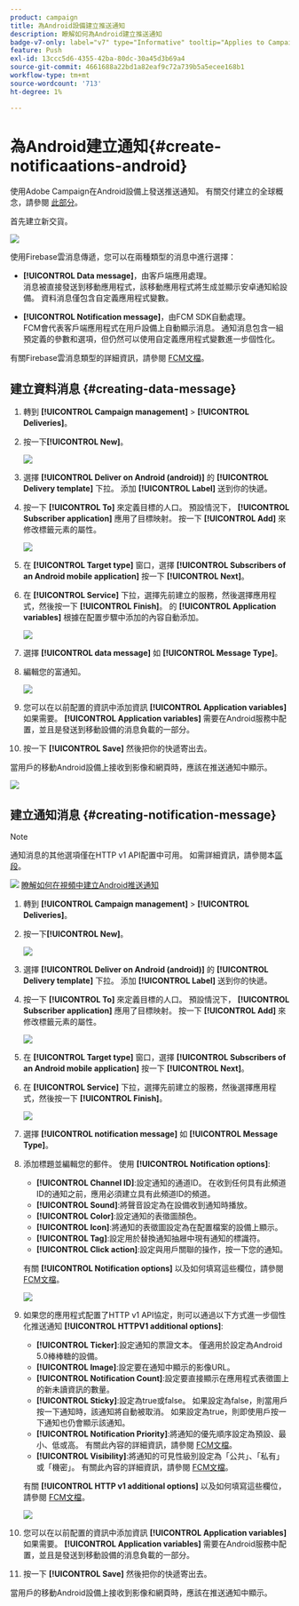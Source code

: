 ```yaml
---
product: campaign
title: 為Android設備建立推送通知
description: 瞭解如何為Android建立推送通知
badge-v7-only: label="v7" type="Informative" tooltip="Applies to Campaign Classic v7 only"
feature: Push
exl-id: 13ccc5d6-4355-42ba-80dc-30a45d3b69a4
source-git-commit: 4661688a22bd1a82eaf9c72a739b5a5ecee168b1
workflow-type: tm+mt
source-wordcount: '713'
ht-degree: 1%

---
```


# 為Android建立通知{#create-notificaations-android}



使用Adobe Campaign在Android設備上發送推送通知。 有關交付建立的全球概念，請參閱 [此部分](steps-about-delivery-creation-steps.md)。

首先建立新交貨。

![](assets/nmac_delivery_1.png)

使用Firebase雲消息傳遞，您可以在兩種類型的消息中進行選擇：

* **[!UICONTROL Data message]**，由客戶端應用處理。
   <br>消息被直接發送到移動應用程式，該移動應用程式將生成並顯示安卓通知給設備。 資料消息僅包含自定義應用程式變數。

* **[!UICONTROL Notification message]**，由FCM SDK自動處理。
   <br> FCM會代表客戶端應用程式在用戶設備上自動顯示消息。 通知消息包含一組預定義的參數和選項，但仍然可以使用自定義應用程式變數進一步個性化。

有關Firebase雲消息類型的詳細資訊，請參閱 [FCM文檔](https://firebase.google.com/docs/cloud-messaging/concept-options#notifications_and_data_messages)。

## 建立資料消息 {#creating-data-message}

1. 轉到 **[!UICONTROL Campaign management]** > **[!UICONTROL Deliveries]**。

1. 按一下&#x200B;**[!UICONTROL New]**。

   ![](assets/nmac_android_3.png)

1. 選擇 **[!UICONTROL Deliver on Android (android)]** 的 **[!UICONTROL Delivery template]** 下拉。 添加 **[!UICONTROL Label]** 送到你的快遞。

1. 按一下 **[!UICONTROL To]** 來定義目標的人口。 預設情況下， **[!UICONTROL Subscriber application]** 應用了目標映射。 按一下 **[!UICONTROL Add]** 來修改標籤元素的屬性。

   ![](assets/nmac_android_7.png)

1. 在 **[!UICONTROL Target type]** 窗口，選擇 **[!UICONTROL Subscribers of an Android mobile application]** 按一下 **[!UICONTROL Next]**。

1. 在 **[!UICONTROL Service]** 下拉，選擇先前建立的服務，然後選擇應用程式，然後按一下 **[!UICONTROL Finish]**。
的 **[!UICONTROL Application variables]** 根據在配置步驟中添加的內容自動添加。

   ![](assets/nmac_android_6.png)

1. 選擇 **[!UICONTROL data message]** 如 **[!UICONTROL Message Type]**。

1. 編輯您的富通知。

   ![](assets/nmac_android_5.png)

1. 您可以在以前配置的資訊中添加資訊 **[!UICONTROL Application variables]** 如果需要。 **[!UICONTROL Application variables]** 需要在Android服務中配置，並且是發送到移動設備的消息負載的一部分。

1. 按一下 **[!UICONTROL Save]** 然後把你的快遞寄出去。

當用戶的移動Android設備上接收到影像和網頁時，應該在推送通知中顯示。

![](assets/nmac_android_4.png)

## 建立通知消息 {#creating-notification-message}

>[!NOTE]
>
>通知消息的其他選項僅在HTTP v1 API配置中可用。 如需詳細資訊，請參閱本[區段](configuring-the-mobile-application-android.md#android-service-httpv1)。

![](assets/do-not-localize/how-to-video.png) [瞭解如何在視頻中建立Android推送通知](https://experienceleague.adobe.com/docs/campaign-classic-learn/getting-started-with-push-notifications-for-android/configuring-and-sending-push-notifications.html#additional-resources)

1. 轉到 **[!UICONTROL Campaign management]** > **[!UICONTROL Deliveries]**。

1. 按一下&#x200B;**[!UICONTROL New]**。

   ![](assets/nmac_android_3.png)

1. 選擇 **[!UICONTROL Deliver on Android (android)]** 的 **[!UICONTROL Delivery template]** 下拉。 添加 **[!UICONTROL Label]** 送到你的快遞。

1. 按一下 **[!UICONTROL To]** 來定義目標的人口。 預設情況下， **[!UICONTROL Subscriber application]** 應用了目標映射。 按一下 **[!UICONTROL Add]** 來修改標籤元素的屬性。

   ![](assets/nmac_android_7.png)

1. 在 **[!UICONTROL Target type]** 窗口，選擇 **[!UICONTROL Subscribers of an Android mobile application]** 按一下 **[!UICONTROL Next]**。

1. 在 **[!UICONTROL Service]** 下拉，選擇先前建立的服務，然後選擇應用程式，然後按一下 **[!UICONTROL Finish]**。

   ![](assets/nmac_android_6.png)

1. 選擇 **[!UICONTROL notification message]** 如 **[!UICONTROL Message Type]**。

1. 添加標題並編輯您的郵件。 使用 **[!UICONTROL Notification options]**:

   * **[!UICONTROL Channel ID]**:設定通知的通道ID。 在收到任何具有此頻道ID的通知之前，應用必須建立具有此頻道ID的頻道。
   * **[!UICONTROL Sound]**:將聲音設定為在設備收到通知時播放。
   * **[!UICONTROL Color]**:設定通知的表徵圖顏色。
   * **[!UICONTROL Icon]**:將通知的表徵圖設定為在配置檔案的設備上顯示。
   * **[!UICONTROL Tag]**:設定用於替換通知抽屜中現有通知的標識符。
   * **[!UICONTROL Click action]**:設定與用戶關聯的操作，按一下您的通知。

   有關 **[!UICONTROL Notification options]** 以及如何填寫這些欄位，請參閱 [FCM文檔](https://firebase.google.com/docs/reference/fcm/rest/v1/projects.messages#androidnotification)。

   ![](assets/nmac_android_8.png)

1. 如果您的應用程式配置了HTTP v1 API協定，則可以通過以下方式進一步個性化推送通知 **[!UICONTROL HTTPV1 additional options]**:

   * **[!UICONTROL Ticker]**:設定通知的票證文本。 僅適用於設定為Android 5.0棒棒糖的設備。
   * **[!UICONTROL Image]**:設定要在通知中顯示的影像URL。
   * **[!UICONTROL Notification Count]**:設定要直接顯示在應用程式表徵圖上的新未讀資訊的數量。
   * **[!UICONTROL Sticky]**:設定為true或false。 如果設定為false，則當用戶按一下通知時，該通知將自動被取消。 如果設定為true，則即使用戶按一下通知也仍會顯示該通知。
   * **[!UICONTROL Notification Priority]**:將通知的優先順序設定為預設、最小、低或高。 有關此內容的詳細資訊，請參閱 [FCM文檔](https://firebase.google.com/docs/reference/fcm/rest/v1/projects.messages#NotificationPriority)。
   * **[!UICONTROL Visibility]**:將通知的可見性級別設定為「公共」、「私有」或「機密」。 有關此內容的詳細資訊，請參閱 [FCM文檔](https://firebase.google.com/docs/reference/fcm/rest/v1/projects.messages#visibility)。

   有關 **[!UICONTROL HTTP v1 additional options]** 以及如何填寫這些欄位，請參閱 [FCM文檔](https://firebase.google.com/docs/reference/fcm/rest/v1/projects.messages#androidnotification)。

   ![](assets/nmac_android_9.png)

1. 您可以在以前配置的資訊中添加資訊 **[!UICONTROL Application variables]** 如果需要。 **[!UICONTROL Application variables]** 需要在Android服務中配置，並且是發送到移動設備的消息負載的一部分。

1. 按一下 **[!UICONTROL Save]** 然後把你的快遞寄出去。

當用戶的移動Android設備上接收到影像和網頁時，應該在推送通知中顯示。
